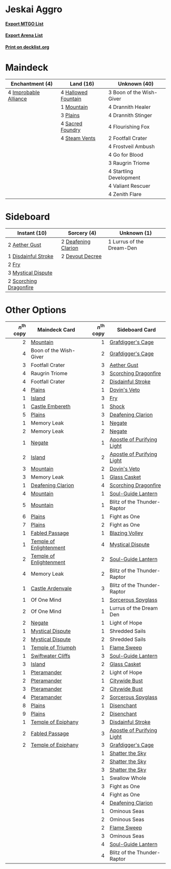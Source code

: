 # Jeskai Aggro

#### [Export MTGO List](../collection/Jeskai%20Aggro/Jeskai%20Aggro.txt)
#### [Export Arena List](../collection/Jeskai%20Aggro/Jeskai%20Aggro_arena.txt)
#### [Print on decklist.org](http://decklist.org/?deckmain=3%09Boon%20of%20the%20Wish-Giver%0A4%09Drannith%20Healer%0A4%09Drannith%20Stinger%0A4%09Flourishing%20Fox%0A2%09Footfall%20Crater%0A4%09Frostveil%20Ambush%0A4%09Go%20for%20Blood%0A4%09Hallowed%20Fountain%0A4%09Improbable%20Alliance%0A1%09Mountain%0A3%09Plains%0A3%09Raugrin%20Triome%0A4%09Sacred%20Foundry%0A4%09Startling%20Development%0A4%09Steam%20Vents%0A4%09Valiant%20Rescuer%0A4%09Zenith%20Flare&deckside=2%09Aether%20Gust%0A2%09Deafening%20Clarion%0A2%09Devout%20Decree%0A1%09Disdainful%20Stroke%0A2%09Fry%0A1%09Lurrus%20of%20the%20Dream-Den%0A3%09Mystical%20Dispute%0A2%09Scorching%20Dragonfire)
# Maindeck

|                                        Enchantment (4)                                         |                                          Land (16)                                          |      Unknown (40)      |
|------------------------------------------------------------------------------------------------|---------------------------------------------------------------------------------------------|------------------------|
|4 [Improbable Alliance](http://gatherer.wizards.com/Pages/Card/Details.aspx?multiverseid=473155)|4 [Hallowed Fountain](http://gatherer.wizards.com/Pages/Card/Details.aspx?multiverseid=97071)|3 Boon of the Wish-Giver|
|                                                                                                |1 [Mountain](http://gatherer.wizards.com/Pages/Card/Details.aspx?multiverseid=439859)        |4 Drannith Healer       |
|                                                                                                |3 [Plains](http://gatherer.wizards.com/Pages/Card/Details.aspx?multiverseid=439856)          |4 Drannith Stinger      |
|                                                                                                |4 [Sacred Foundry](http://gatherer.wizards.com/Pages/Card/Details.aspx?multiverseid=405106)  |4 Flourishing Fox       |
|                                                                                                |4 [Steam Vents](http://gatherer.wizards.com/Pages/Card/Details.aspx?multiverseid=405109)     |2 Footfall Crater       |
|                                                                                                |                                                                                             |4 Frostveil Ambush      |
|                                                                                                |                                                                                             |4 Go for Blood          |
|                                                                                                |                                                                                             |3 Raugrin Triome        |
|                                                                                                |                                                                                             |4 Startling Development |
|                                                                                                |                                                                                             |4 Valiant Rescuer       |
|                                                                                                |                                                                                             |4 Zenith Flare          |


# Sideboard

|                                          Instant (10)                                           |                                         Sorcery (4)                                          |       Unknown (1)       |
|-------------------------------------------------------------------------------------------------|----------------------------------------------------------------------------------------------|-------------------------|
|2 [Aether Gust](http://gatherer.wizards.com/Pages/Card/Details.aspx?multiverseid=466796)         |2 [Deafening Clarion](http://gatherer.wizards.com/Pages/Card/Details.aspx?multiverseid=452915)|1 Lurrus of the Dream-Den|
|1 [Disdainful Stroke](http://gatherer.wizards.com/Pages/Card/Details.aspx?multiverseid=420705)   |2 [Devout Decree](http://gatherer.wizards.com/Pages/Card/Details.aspx?multiverseid=466767)    |                         |
|2 [Fry](http://gatherer.wizards.com/Pages/Card/Details.aspx?multiverseid=466894)                 |                                                                                              |                         |
|3 [Mystical Dispute](http://gatherer.wizards.com/Pages/Card/Details.aspx?multiverseid=473020)    |                                                                                              |                         |
|2 [Scorching Dragonfire](http://gatherer.wizards.com/Pages/Card/Details.aspx?multiverseid=473101)|                                                                                              |                         |


# Other Options

|*n*<sup>th</sup> copy|                                          Maindeck Card                                           |*n*<sup>th</sup> copy|                                           Sideboard Card                                            |
|--------------------:|--------------------------------------------------------------------------------------------------|--------------------:|-----------------------------------------------------------------------------------------------------|
|                    2|[Mountain](http://gatherer.wizards.com/Pages/Card/Details.aspx?multiverseid=439859)               |                    1|[Grafdigger's Cage](http://gatherer.wizards.com/Pages/Card/Details.aspx?multiverseid=278452)         |
|                    4|Boon of the Wish-Giver                                                                            |                    2|[Grafdigger's Cage](http://gatherer.wizards.com/Pages/Card/Details.aspx?multiverseid=278452)         |
|                    3|Footfall Crater                                                                                   |                    3|[Aether Gust](http://gatherer.wizards.com/Pages/Card/Details.aspx?multiverseid=466796)               |
|                    4|Raugrin Triome                                                                                    |                    3|[Scorching Dragonfire](http://gatherer.wizards.com/Pages/Card/Details.aspx?multiverseid=473101)      |
|                    4|Footfall Crater                                                                                   |                    2|[Disdainful Stroke](http://gatherer.wizards.com/Pages/Card/Details.aspx?multiverseid=420705)         |
|                    4|[Plains](http://gatherer.wizards.com/Pages/Card/Details.aspx?multiverseid=439856)                 |                    1|[Dovin's Veto](http://gatherer.wizards.com/Pages/Card/Details.aspx?multiverseid=461120)              |
|                    1|[Island](http://gatherer.wizards.com/Pages/Card/Details.aspx?multiverseid=439857)                 |                    3|[Fry](http://gatherer.wizards.com/Pages/Card/Details.aspx?multiverseid=466894)                       |
|                    1|[Castle Embereth](http://gatherer.wizards.com/Pages/Card/Details.aspx?multiverseid=473201)        |                    1|[Shock](http://gatherer.wizards.com/Pages/Card/Details.aspx?multiverseid=129732)                     |
|                    5|[Plains](http://gatherer.wizards.com/Pages/Card/Details.aspx?multiverseid=439856)                 |                    3|[Deafening Clarion](http://gatherer.wizards.com/Pages/Card/Details.aspx?multiverseid=452915)         |
|                    1|Memory Leak                                                                                       |                    1|[Negate](http://gatherer.wizards.com/Pages/Card/Details.aspx?multiverseid=423707)                    |
|                    2|Memory Leak                                                                                       |                    2|[Negate](http://gatherer.wizards.com/Pages/Card/Details.aspx?multiverseid=423707)                    |
|                    1|[Negate](http://gatherer.wizards.com/Pages/Card/Details.aspx?multiverseid=423707)                 |                    1|[Apostle of Purifying Light](http://gatherer.wizards.com/Pages/Card/Details.aspx?multiverseid=466760)|
|                    2|[Island](http://gatherer.wizards.com/Pages/Card/Details.aspx?multiverseid=439857)                 |                    2|[Apostle of Purifying Light](http://gatherer.wizards.com/Pages/Card/Details.aspx?multiverseid=466760)|
|                    3|[Mountain](http://gatherer.wizards.com/Pages/Card/Details.aspx?multiverseid=439859)               |                    2|[Dovin's Veto](http://gatherer.wizards.com/Pages/Card/Details.aspx?multiverseid=461120)              |
|                    3|Memory Leak                                                                                       |                    1|[Glass Casket](http://gatherer.wizards.com/Pages/Card/Details.aspx?multiverseid=472977)              |
|                    1|[Deafening Clarion](http://gatherer.wizards.com/Pages/Card/Details.aspx?multiverseid=452915)      |                    4|[Scorching Dragonfire](http://gatherer.wizards.com/Pages/Card/Details.aspx?multiverseid=473101)      |
|                    4|[Mountain](http://gatherer.wizards.com/Pages/Card/Details.aspx?multiverseid=439859)               |                    1|[Soul-Guide Lantern](http://gatherer.wizards.com/Pages/Card/Details.aspx?multiverseid=476488)        |
|                    5|[Mountain](http://gatherer.wizards.com/Pages/Card/Details.aspx?multiverseid=439859)               |                    1|Blitz of the Thunder-Raptor                                                                          |
|                    6|[Plains](http://gatherer.wizards.com/Pages/Card/Details.aspx?multiverseid=439856)                 |                    1|Fight as One                                                                                         |
|                    7|[Plains](http://gatherer.wizards.com/Pages/Card/Details.aspx?multiverseid=439856)                 |                    2|Fight as One                                                                                         |
|                    1|[Fabled Passage](http://gatherer.wizards.com/Pages/Card/Details.aspx?multiverseid=473206)         |                    1|[Blazing Volley](http://gatherer.wizards.com/Pages/Card/Details.aspx?multiverseid=426821)            |
|                    1|[Temple of Enlightenment](http://gatherer.wizards.com/Pages/Card/Details.aspx?multiverseid=378535)|                    4|[Mystical Dispute](http://gatherer.wizards.com/Pages/Card/Details.aspx?multiverseid=473020)          |
|                    2|[Temple of Enlightenment](http://gatherer.wizards.com/Pages/Card/Details.aspx?multiverseid=378535)|                    2|[Soul-Guide Lantern](http://gatherer.wizards.com/Pages/Card/Details.aspx?multiverseid=476488)        |
|                    4|Memory Leak                                                                                       |                    2|Blitz of the Thunder-Raptor                                                                          |
|                    1|[Castle Ardenvale](http://gatherer.wizards.com/Pages/Card/Details.aspx?multiverseid=473200)       |                    3|Blitz of the Thunder-Raptor                                                                          |
|                    1|Of One Mind                                                                                       |                    1|[Sorcerous Spyglass](http://gatherer.wizards.com/Pages/Card/Details.aspx?multiverseid=435407)        |
|                    2|Of One Mind                                                                                       |                    1|Lurrus of the Dream Den                                                                              |
|                    2|[Negate](http://gatherer.wizards.com/Pages/Card/Details.aspx?multiverseid=423707)                 |                    1|Light of Hope                                                                                        |
|                    1|[Mystical Dispute](http://gatherer.wizards.com/Pages/Card/Details.aspx?multiverseid=473020)       |                    1|Shredded Sails                                                                                       |
|                    2|[Mystical Dispute](http://gatherer.wizards.com/Pages/Card/Details.aspx?multiverseid=473020)       |                    2|Shredded Sails                                                                                       |
|                    1|[Temple of Triumph](http://gatherer.wizards.com/Pages/Card/Details.aspx?multiverseid=373560)      |                    1|[Flame Sweep](http://gatherer.wizards.com/Pages/Card/Details.aspx?multiverseid=466893)               |
|                    1|[Swiftwater Cliffs](http://gatherer.wizards.com/Pages/Card/Details.aspx?multiverseid=405407)      |                    3|[Soul-Guide Lantern](http://gatherer.wizards.com/Pages/Card/Details.aspx?multiverseid=476488)        |
|                    3|[Island](http://gatherer.wizards.com/Pages/Card/Details.aspx?multiverseid=439857)                 |                    2|[Glass Casket](http://gatherer.wizards.com/Pages/Card/Details.aspx?multiverseid=472977)              |
|                    1|[Pteramander](http://gatherer.wizards.com/Pages/Card/Details.aspx?multiverseid=457191)            |                    2|Light of Hope                                                                                        |
|                    2|[Pteramander](http://gatherer.wizards.com/Pages/Card/Details.aspx?multiverseid=457191)            |                    1|[Citywide Bust](http://gatherer.wizards.com/Pages/Card/Details.aspx?multiverseid=452754)             |
|                    3|[Pteramander](http://gatherer.wizards.com/Pages/Card/Details.aspx?multiverseid=457191)            |                    2|[Citywide Bust](http://gatherer.wizards.com/Pages/Card/Details.aspx?multiverseid=452754)             |
|                    4|[Pteramander](http://gatherer.wizards.com/Pages/Card/Details.aspx?multiverseid=457191)            |                    2|[Sorcerous Spyglass](http://gatherer.wizards.com/Pages/Card/Details.aspx?multiverseid=435407)        |
|                    8|[Plains](http://gatherer.wizards.com/Pages/Card/Details.aspx?multiverseid=439856)                 |                    1|[Disenchant](http://gatherer.wizards.com/Pages/Card/Details.aspx?multiverseid=847)                   |
|                    9|[Plains](http://gatherer.wizards.com/Pages/Card/Details.aspx?multiverseid=439856)                 |                    2|[Disenchant](http://gatherer.wizards.com/Pages/Card/Details.aspx?multiverseid=847)                   |
|                    1|[Temple of Epiphany](http://gatherer.wizards.com/Pages/Card/Details.aspx?multiverseid=442808)     |                    3|[Disdainful Stroke](http://gatherer.wizards.com/Pages/Card/Details.aspx?multiverseid=420705)         |
|                    2|[Fabled Passage](http://gatherer.wizards.com/Pages/Card/Details.aspx?multiverseid=473206)         |                    3|[Apostle of Purifying Light](http://gatherer.wizards.com/Pages/Card/Details.aspx?multiverseid=466760)|
|                    2|[Temple of Epiphany](http://gatherer.wizards.com/Pages/Card/Details.aspx?multiverseid=442808)     |                    3|[Grafdigger's Cage](http://gatherer.wizards.com/Pages/Card/Details.aspx?multiverseid=278452)         |
|                     |                                                                                                  |                    1|[Shatter the Sky](http://gatherer.wizards.com/Pages/Card/Details.aspx?multiverseid=476288)           |
|                     |                                                                                                  |                    2|[Shatter the Sky](http://gatherer.wizards.com/Pages/Card/Details.aspx?multiverseid=476288)           |
|                     |                                                                                                  |                    3|[Shatter the Sky](http://gatherer.wizards.com/Pages/Card/Details.aspx?multiverseid=476288)           |
|                     |                                                                                                  |                    1|Swallow Whole                                                                                        |
|                     |                                                                                                  |                    3|Fight as One                                                                                         |
|                     |                                                                                                  |                    4|Fight as One                                                                                         |
|                     |                                                                                                  |                    4|[Deafening Clarion](http://gatherer.wizards.com/Pages/Card/Details.aspx?multiverseid=452915)         |
|                     |                                                                                                  |                    1|Ominous Seas                                                                                         |
|                     |                                                                                                  |                    2|Ominous Seas                                                                                         |
|                     |                                                                                                  |                    2|[Flame Sweep](http://gatherer.wizards.com/Pages/Card/Details.aspx?multiverseid=466893)               |
|                     |                                                                                                  |                    3|Ominous Seas                                                                                         |
|                     |                                                                                                  |                    4|[Soul-Guide Lantern](http://gatherer.wizards.com/Pages/Card/Details.aspx?multiverseid=476488)        |
|                     |                                                                                                  |                    4|Blitz of the Thunder-Raptor                                                                          |


